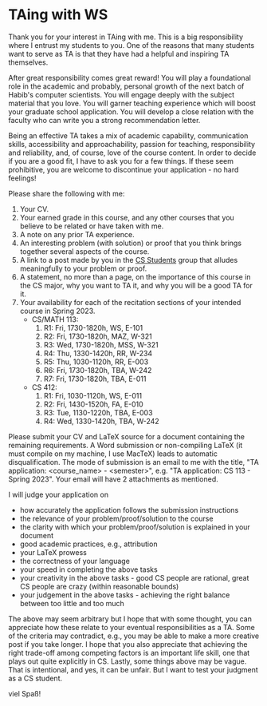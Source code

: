 # TAing with WS

Thank you for your interest in TAing with me. This is a big responsibility where I entrust my students to you. One of the reasons that many students want to serve as TA is that they have had a helpful and inspiring TA themselves.

After great responsibility comes great reward! You will play a foundational role in the academic and probably, personal growth of the next batch of Habib's computer scientists. You will engage deeply with the subject material that you love. You will garner teaching experience which will boost your graduate school application. You will develop a close relation with the faculty who can write you a strong recommendation letter.

Being an effective TA takes a mix of academic capability, communication skills, accessibility and approachability, passion for teaching, responsibility and reliability, and, of course, love of the course content. In order to decide if you are a good fit, I have to ask you for a few things. If these seem prohibitive, you are welcome to discontinue your application - no hard feelings!

Please share the following with me:

1. Your CV.
1. Your earned grade in this course, and any other courses that you believe to be related or have taken with me.
1. A note on any prior TA experience.
1. An interesting problem (with solution) or proof that you think brings together several aspects of the course.
1. A link to a post made by you in the [CS Students](https://web.yammer.com/main/org/habib.edu.pk/groups/eyJfdHlwZSI6Ikdyb3VwIiwiaWQiOiI1NjM4MTI0MzM5MiJ9/all) group that alludes meaningfully to your problem or proof.
1. A statement, no more than a page, on the importance of this course in the CS major, why you want to TA it, and why you will be a good TA for it.
1. Your availability for each of the recitation sections of your intended course in Spring 2023.
   - CS/MATH 113:
	 1. R1: Fri, 1730-1820h, WS, E-101
	 1. R2: Fri, 1730-1820h, MAZ, W-321
	 1. R3: Wed, 1730-1820h, MSS, W-321
	 1. R4: Thu, 1330-1420h, RR, W-234
	 1. R5: Thu, 1030-1120h, RR, E-003
	 1. R6: Fri, 1730-1820h, TBA, W-242
	 1. R7: Fri, 1730-1820h, TBA, E-011
   - CS 412:
	 1. R1: Fri, 1030-1120h, WS, E-011
	 1. R2: Fri, 1430-1520h, FA, E-010
	 1. R3: Tue, 1130-1220h, TBA, E-003
	 1. R4: Wed, 1330-1420h, TBA, W-242
 
Please submit your CV and LaTeX source for a document containing the remaining requirements. A Word submission or non-compiling LaTeX (it must compile on my machine, I use MacTeX) leads to automatic disqualification. The mode of submission is an email to me with the title, "TA application: \<course_name\> - \<semester\>", e.g. "TA application: CS 113 - Spring 2023". Your email will have 2 attachments as mentioned.

I will judge your application on

- how accurately the application follows the submission instructions
- the relevance of your problem/proof/solution to the course
- the clarity with which your problem/proof/solution is explained in your document
- good academic practices, e.g., attribution
- your LaTeX prowess
- the correctness of your language
- your speed in completing the above tasks
- your creativity in the above tasks - good CS people are rational, great CS people are crazy (within reasonable bounds)
- your judgement in the above tasks - achieving the right balance between too little and too much

The above may seem arbitrary but I hope that with some thought, you can appreciate how these relate to your eventual responsibilities as a TA. Some of the criteria may contradict, e.g., you may be able to make a more creative post if you take longer. I hope that you also appreciate that achieving the right trade-off among competing factors is an important life skill, one that plays out quite explicitly in CS. Lastly, some things above may be vague. That is intentional, and yes, it can be unfair. But I want to test your judgment as a CS student.

viel Spaß!
